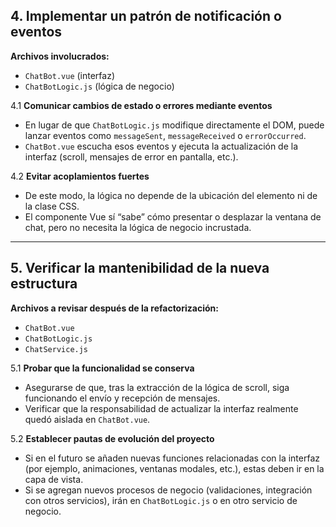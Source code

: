 
## 4. Implementar un patrón de notificación o eventos
**Archivos involucrados:**  
- `ChatBot.vue` (interfaz)  
- `ChatBotLogic.js` (lógica de negocio)

4.1 **Comunicar cambios de estado o errores mediante eventos**  
   - En lugar de que `ChatBotLogic.js` modifique directamente el DOM, puede lanzar eventos como `messageSent`, `messageReceived` o `errorOccurred`.  
   - `ChatBot.vue` escucha esos eventos y ejecuta la actualización de la interfaz (scroll, mensajes de error en pantalla, etc.).

4.2 **Evitar acoplamientos fuertes**  
   - De este modo, la lógica no depende de la ubicación del elemento ni de la clase CSS.  
   - El componente Vue sí “sabe” cómo presentar o desplazar la ventana de chat, pero no necesita la lógica de negocio incrustada.

---

## 5. Verificar la mantenibilidad de la nueva estructura
**Archivos a revisar después de la refactorización:**  
- `ChatBot.vue`  
- `ChatBotLogic.js`  
- `ChatService.js`

5.1 **Probar que la funcionalidad se conserva**  
   - Asegurarse de que, tras la extracción de la lógica de scroll, siga funcionando el envío y recepción de mensajes.  
   - Verificar que la responsabilidad de actualizar la interfaz realmente quedó aislada en `ChatBot.vue`.

5.2 **Establecer pautas de evolución del proyecto**  
   - Si en el futuro se añaden nuevas funciones relacionadas con la interfaz (por ejemplo, animaciones, ventanas modales, etc.), estas deben ir en la capa de vista.  
   - Si se agregan nuevos procesos de negocio (validaciones, integración con otros servicios), irán en `ChatBotLogic.js` o en otro servicio de negocio.
